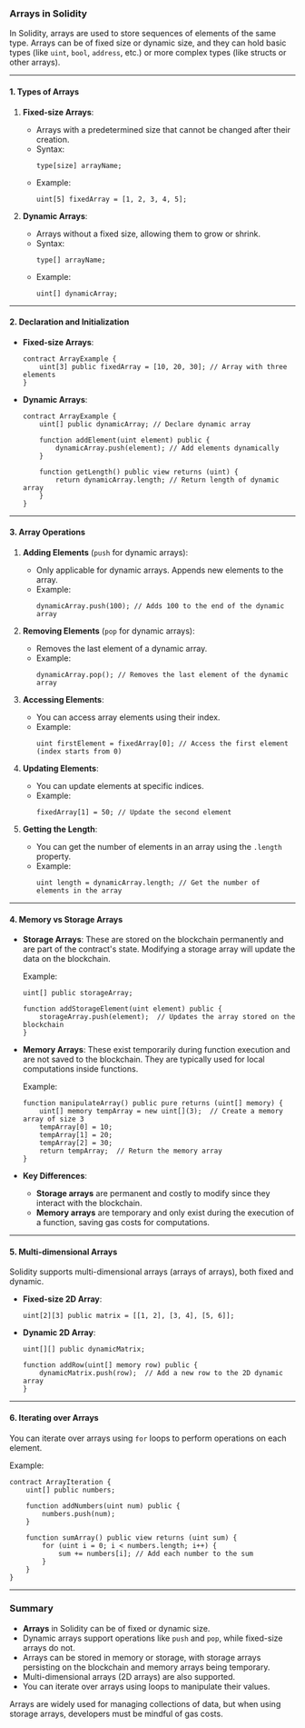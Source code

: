 ### Arrays in Solidity

In Solidity, arrays are used to store sequences of elements of the same type. Arrays can be of fixed size or dynamic size, and they can hold basic types (like `uint`, `bool`, `address`, etc.) or more complex types (like structs or other arrays).

---

#### 1. **Types of Arrays**

1. **Fixed-size Arrays**:
   - Arrays with a predetermined size that cannot be changed after their creation.
   - Syntax: 
     ```solidity
     type[size] arrayName;
     ```
   - Example:
     ```solidity
     uint[5] fixedArray = [1, 2, 3, 4, 5];
     ```

2. **Dynamic Arrays**:
   - Arrays without a fixed size, allowing them to grow or shrink.
   - Syntax: 
     ```solidity
     type[] arrayName;
     ```
   - Example:
     ```solidity
     uint[] dynamicArray;
     ```

---

#### 2. **Declaration and Initialization**

- **Fixed-size Arrays**:
  ```solidity
  contract ArrayExample {
      uint[3] public fixedArray = [10, 20, 30]; // Array with three elements
  }
  ```

- **Dynamic Arrays**:
  ```solidity
  contract ArrayExample {
      uint[] public dynamicArray; // Declare dynamic array

      function addElement(uint element) public {
          dynamicArray.push(element); // Add elements dynamically
      }

      function getLength() public view returns (uint) {
          return dynamicArray.length; // Return length of dynamic array
      }
  }
  ```

---

#### 3. **Array Operations**

1. **Adding Elements** (`push` for dynamic arrays):
   - Only applicable for dynamic arrays. Appends new elements to the array.
   - Example:
     ```solidity
     dynamicArray.push(100); // Adds 100 to the end of the dynamic array
     ```

2. **Removing Elements** (`pop` for dynamic arrays):
   - Removes the last element of a dynamic array.
   - Example:
     ```solidity
     dynamicArray.pop(); // Removes the last element of the dynamic array
     ```

3. **Accessing Elements**:
   - You can access array elements using their index.
   - Example:
     ```solidity
     uint firstElement = fixedArray[0]; // Access the first element (index starts from 0)
     ```

4. **Updating Elements**:
   - You can update elements at specific indices.
   - Example:
     ```solidity
     fixedArray[1] = 50; // Update the second element
     ```

5. **Getting the Length**:
   - You can get the number of elements in an array using the `.length` property.
   - Example:
     ```solidity
     uint length = dynamicArray.length; // Get the number of elements in the array
     ```

---

#### 4. **Memory vs Storage Arrays**

- **Storage Arrays**: These are stored on the blockchain permanently and are part of the contract's state. Modifying a storage array will update the data on the blockchain.

  Example:
  ```solidity
  uint[] public storageArray;

  function addStorageElement(uint element) public {
      storageArray.push(element);  // Updates the array stored on the blockchain
  }
  ```

- **Memory Arrays**: These exist temporarily during function execution and are not saved to the blockchain. They are typically used for local computations inside functions.

  Example:
  ```solidity
  function manipulateArray() public pure returns (uint[] memory) {
      uint[] memory tempArray = new uint[](3);  // Create a memory array of size 3
      tempArray[0] = 10;
      tempArray[1] = 20;
      tempArray[2] = 30;
      return tempArray;  // Return the memory array
  }
  ```

- **Key Differences**:
  - **Storage arrays** are permanent and costly to modify since they interact with the blockchain.
  - **Memory arrays** are temporary and only exist during the execution of a function, saving gas costs for computations.

---

#### 5. **Multi-dimensional Arrays**

Solidity supports multi-dimensional arrays (arrays of arrays), both fixed and dynamic.

- **Fixed-size 2D Array**:
  ```solidity
  uint[2][3] public matrix = [[1, 2], [3, 4], [5, 6]];
  ```

- **Dynamic 2D Array**:
  ```solidity
  uint[][] public dynamicMatrix;

  function addRow(uint[] memory row) public {
      dynamicMatrix.push(row);  // Add a new row to the 2D dynamic array
  }
  ```

---

#### 6. **Iterating over Arrays**

You can iterate over arrays using `for` loops to perform operations on each element.

Example:
```solidity
contract ArrayIteration {
    uint[] public numbers;

    function addNumbers(uint num) public {
        numbers.push(num);
    }

    function sumArray() public view returns (uint sum) {
        for (uint i = 0; i < numbers.length; i++) {
            sum += numbers[i]; // Add each number to the sum
        }
    }
}
```

---

### Summary

- **Arrays** in Solidity can be of fixed or dynamic size.
- Dynamic arrays support operations like `push` and `pop`, while fixed-size arrays do not.
- Arrays can be stored in memory or storage, with storage arrays persisting on the blockchain and memory arrays being temporary.
- Multi-dimensional arrays (2D arrays) are also supported.
- You can iterate over arrays using loops to manipulate their values.

Arrays are widely used for managing collections of data, but when using storage arrays, developers must be mindful of gas costs.